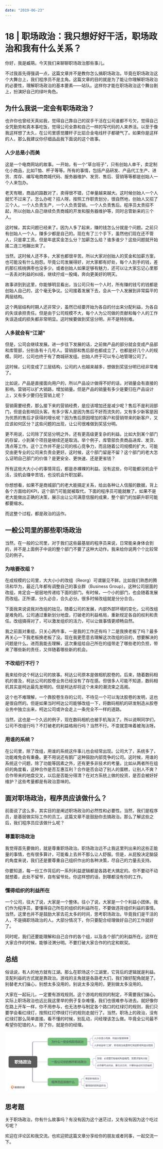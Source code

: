 ```yaml
---
date: "2019-06-23"
---  
```

      
# 18 | 职场政治：我只想好好干活，职场政治和我有什么关系？
你好，我是臧萌。今天我们来聊聊职场政治那些事儿。

不过我首先得强调一点，这篇文章并不是教你怎么搞职场政治。毕竟在职场政治这个大舞台上，我们程序员不是主角。这篇文章的目的就是为了能让你理解职场政治的必要性，理解职场政治的基本要素——站队。这样你才能在职场政治这个舞台剧上，扮演好自己的绿叶角色。

## 为什么我说一定会有职场政治？

也许你也曾经天真如我，觉得自己靠自己的双手干活在公司谁都不亏欠，觉得自己全凭勤劳和真本事吃饭，觉得公司全靠和自己一样的写代码的人来养活。以至于像我这样想了太久，在公司里感觉腰杆子比铝合金电线杆子都硬气了。如果你是这样的人，那么我建议你仔细品品我下面说的这个故事。

### 人少总是小而美

这是一个电商网站的故事。一开始，有一个“草台班子”，只有创始人单干，卖定制化小商品，比如T恤、杯子等等。所有的事情，包括产品研发、产品代工生产、进货、库存、编写电商商城代码、服务器维护、发货、售后、营销等等都是创始人一个人来包办。

老天有眼，商品的路数对了，卖得很不错，订单量越来越大。这时候创始人一个人就忙不过来了。怎么办呢？招人呀。按照工作职责划分，很自然地，创始人又招了三个人，一个人负责生产，一个人负责营销，一个人负责售后。程序员太贵招不起，所以创始人自己继续负责商城的开发和服务器维护等，同时总管新来的三个人。

<!-- [[[read_end]]] -->

这时候，其实问题已经来了。因为人多了起来，赚的钱怎么分就是个问题。之前只有创始人一个人，赚多少都是自己的。现在有了三个手下，虽然他们现在还不管人，只是拿工资。但是年底奖金怎么分？加薪怎么给？谁多谁少？这些问题就开始接二连三地蹦出来了。

当然，这时候人还不多，大家也都很辛苦。所以大家对创始人的奖金和加薪方案，也可能没有什么抱怨。毕竟公司发展得好，对大家都有好处，每个人到手的钱，差的那仨核桃俩枣也没多少。或者创始人如果足够有魅力，还可以让大家忘记心里那一丢丢对利益的纠结，继续拧成一股绳，奔向更美好的明天。

故事讲到到这里，你能够明显看出，当公司只有一个人时，所有赚的钱亏的钱都是创始人自己的，这个毫无争议。公司接着发展下去，会从一个人发展到非常扁平的两层结构。

这个两层结构时期人还非常少，虽然已经要开始为各自的付出来分配利益，为各自的失误承担责任。但是由于公司规模不大，每个人为公司做的贡献和每个人的工作失误造成的损失都非常明显。这时候要做到奖惩分明，并不是特别难。

### 人多就会有“江湖”

但是，公司会继续发展。进一步往下发展的话，之前做产品的部分就会变成产品部和库管部，分别各有十几号人。营销部和售后部也都成立了，也都是好几个人的规模。同时，公司也终于有了商城研发组。创始人终于可以专心地管理公司了。

这时候，公司变成了三层结构，公司的人也越来越多，想做到奖惩分明已经非常难了。

比如说，产品是直接面向用户的，所以产品设计做得不好的话，对销量会有直接的影响。营销可以扩大销路，增加销量。但是产品的销量有多少是要归在产品设计上，又有多少要归在营销上呢？

营销需要经费，那么接下来的营销经费，是应该增加还是减少呢？售后不是利润部门，但是会影响回头客。有多少客人是因为售后不好而流失的，又有多少新客是因为优质的售后才获得的增长呢？因为售后原因增加的客户和营销带来的新客户，又应该如何区分？这些问题的出现，让公司很难做到奖惩分明。

更不用说，公司除了奖惩分明之外，还有更高级更复杂的利益。比如大到某个部门的存留，小到某个项目是继续还是取消。举个例子，库管部负责商品进库、发货、清点等工作。这个工作并不是公司的核心竞争力，而且随着公司规模的扩大，可能交由更专业的公司来负责会更好。这时候，这个部门留是不留？这个部门的老大怎么证明自己部门的价值？是更安全、更快速、还是更省钱？

所有这些大大小小的事情背后，都是赤裸裸的利益。没有这些，你可能都没机会干活，没机会赚辛苦钱，也没机会升职加薪。

你想想看，如果不是商城部门的老大能搞定关系，给出各种让人信服的数据，背上各个方面给的KPI，这个部门可能就被取代，下面的程序员可能就散了。如果不是老大能做出正确的决策，展示出让公司满意信服的成果，整个部门的加薪升职可能都要缩水。

而这整个过程，都是政治的运作。

## 一般公司里的那些职场政治

当然，在一般的公司里，对于我们这些最基层的程序员来说，日常能亲身体会到的，并不是上面例子中说的整个部门不要了这种大动作。我来给你说两个个比较常见的例子。

### 为啥要改组？

在成规模的公司里，大大小小的改组（Reorg）可谓屡见不鲜。比如我们熟悉的腾讯和华为，最近几年都有调整自己的事业群（Business Group）。这种公司层面的改组，肯定会一层层地传递给下面的部门。有时候，一个小的部门，也会随着发展而改组。正所谓，分久必合，合久必分。很多时候改组就是分分合合。

下面我来说说我对改组的拙见。随着公司的发展，内部外部环境的变化，公司改组是难免的。公司通过重新划分地盘，打破老的利益格局，重新规定各自的权利和责任。改组搞得对了，可以激发组织的活力，可以让做事情更顺畅自然。

我之前面对重组，只关心两件事，一是我的工作还有吗？二是我换老板了吗？最多再关心一下我老板换老板了没。现在我更愿意去理解这次改组的目的，想要解决的问题是什么。进而我能去理解，这次重组给自己所在的组带走了哪些老的负担，带来了哪些新的责任，又伴随着哪些新的机会。

### 不改组行不行？

我来给你说个柯达公司的故事。柯达公司原本是做相机胶卷的。后来，随着数码相机的普及，柯达公司的胶卷业务已经没有了存在感。但很多人可能不知道，数码相机其实是柯达最先发明的。但是柯达却将这个未来的潮流束之高阁。

这个也不难理解，一个靠胶卷生存的公司，不待见一个可以淘汰胶卷的发明，这也是很自然的。但是如果当时柯达公司能够改组一下，将数码相机的研发制造从胶卷业务中独立出来，柯达公司或许会走上一条完全不一样的道路。

当然，这也是一个久远的例子，现在数码相机也被手机淘汰了。所以说啊同学们，公司不改组行吗？不打破老的利益格局行吗？当然不行。不变就意味着被淘汰呀。

### 用谁的系统？

在公司里，除了改组，用谁的系统这件事儿也会经常出现。公司大了，系统多了，功能难免会有重叠。更不用说还有鹅厂这种鼓励内部竞争的公司。这时候，用谁的系统这个问题，除了功能等因素之外，还有更多非技术的考量。比如从两者所在组织的角度看，这种合作是否互惠互利？合作是否会动了别人的蛋糕，让别人不爽？合作带来的地盘交叉，以后是否能分得清？在对方系统上做的投资，是否会被好好维护？这些考量都是有政治意味的。

## 面对职场政治，程序员应该做什么？

前面说了这么多，其实目的是阐述职场政治的必然性和必要性。当然，我们是程序员，是基层做实际工作的员工。这篇文章不是鼓励你去搞政治。那么了解这些之后，我们程序员应该做什么呢？

### 尊重职场政治

我觉得首先要做的，就是尊重职场政治。职场政治远不止我这里列出来的这些正能量的事情，也有很多算计，可能看上去并不那么让人舒服。但是，从屁股决定脑袋的角度来说，我们还是要尊重自己组织作出的各种决策，尽自己的力量去支持。

你要知道，每一份工作背后的一系列利益逻辑都是各路老大搞定的。你不要动不动就想着，此处不留爷，自有留爷处。你这样想的话，到哪都没有你的工作。

### 懂得组织的利益所在

一个公司，往大了说，大家是一个整体。往小了说，大家是一个个利益小团体。我们作为程序员，要懂得自己所在的组织的利益所在，不要做违背组织利益的事情。当然，这里也并不是鼓励大家去花太多的时间，思考职场政治。毕竟我们是干活的人，不是搞职场政治的人。大部分情况下，你只要配合经理做好自己的工作就好了。

同时呢，我们还要能理解和自己合作的各个组，以及各个部门的利益所在。这样在大家合作的时候，能够泾渭分明。不要打破大家合作的约定和默契。

## 总结

俗话说，有人的地方就有江湖。那么在职场这个江湖里，它背后的逻辑就是利益。支配利益的方式就是靠政治。游戏的主角就是各路老大们，我们做好配角就是了。别替老大们操心，别想太多没用的，别说太多没用的，更别做太多没用的。

大家在一起玩儿，一定要有游戏规则。这个游戏的规则的制定，不需要我们操心。实际上职场政治也远比我这里举的例子复杂难懂，我们也很难参与进去。就好像你在路上开车一样，你不用参与，也无法参与制定各个路口的红绿灯的规则，我们只要学会看红绿灯，按照红灯停绿灯行的规则走就行了。当然，职场上的政治，没有红绿灯那么简单直接。看不懂的时候，别乱动，问经理该怎么做。毕竟全公司最不希望你犯错的人，除了你，就是你的经理。

![](./httpsstatic001geekbangorgresourceimagefec0fe98b8ea3a7a1f74bacf485a4a0f1fc0.png)

## 思考题

关于职场政治，你有什么故事吗？有没有因为这个迷茫过，又有没有因为这个吃过亏呢？

欢迎在评论区和我交流。也欢迎把这篇文章分享给你的朋友或者同事，一起交流一下。